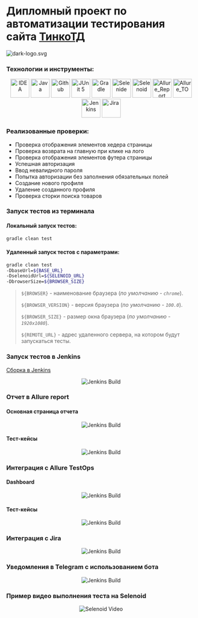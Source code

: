 # Дипломный проект по автоматизации тестирования сайта <a href="https://https://www.tinko.ru// ">ТинкоТД</a></h1>
![dark-logo.svg](images/logo/dark-logo.svg)
### Технологии и инструменты:
<p align="center">
<img src="images/logo/Intelij_IDEA.svg" width="50" height="50"  alt="IDEA"/>
<img src="images/logo/Java.svg" width="50" height="50"  alt="Java"/>
<img src="images/logo/Github.svg" width="50" height="50"  alt="Github"/>
<img src="images/logo/JUnit5.svg" width="50" height="50"  alt="JUnit 5"/>
<img src="images/logo/Gradle.svg" width="50" height="50"  alt="Gradle"/>
<img src="images/logo/Selenide.svg" width="50" height="50"  alt="Selenide"/>
<img src="images/logo/Selenoid.svg" width="50" height="50"  alt="Selenoid"/>
<img src="images/logo/Allure_Report.svg" width="50" height="50"  alt="Allure_Report"/>
<img src="images/logo/Allure_TO.svg" width="50" height="50"  alt="Allure_TO"/>
<img src="images/logo/Jenkins.svg" width="50" height="50"  alt="Jenkins"/>
<img src="images/logo/Jira.svg" width="50" height="50"  alt="Jira"/>
</p>

### Реализованные проверки:
* Проверка отображения элементов хедера страницы
* Проверка возврата на главную при клике на лого
* Проверка отображения элементов футера страницы
* Успешная авторизация
* Ввод невалидного пароля
* Попытка авторизации без заполнения обязательных полей
* Создание нового профиля
* Удаление созданного профиля
* Проверка сторки поиска товаров

### Запуск тестов из терминала
#### Локальный запуск тестов:
```bash
gradle clean test
```

#### Удаленный запуск тестов с параметрами:

```bash
gradle clean test
-DbaseUrl=${BASE_URL}
-DselenoidUrl=${SELENOID_URL}
-DbrowserSize=${BROWSER_SIZE}

```

> `${BROWSER}` - наименование браузера (_по умолчанию - <code>chrome</code>_).
>
> `${BROWSER_VERSION}` - версия браузера (_по умолчанию - <code>100.0</code>_).
>
> `${BROWSER_SIZE}` - размер окна браузера (_по умолчанию - <code>1920x1080</code>_).
>
> `${REMOTE_URL}` - адрес удаленного сервера, на котором будут запускаться тесты.

### Запуск тестов в Jenkins
<a target="_blank" href="https://jenkins.autotests.cloud/job/AD_demo_ui_steam/">Сборка в Jenkins</a>
<p align="center">
<img title="Jenkins Build" src="images/screens/Jenkins.png">
</p>

### Отчет в Allure report
#### Основная страница отчета
<p align="center">
<img title="Jenkins Build" src="images/screens/AllureReport.png">
</p>

#### Тест-кейсы
<p align="center">
<img title="Jenkins Build" src="images/screens/TK.png">
</p>

### Интеграция с Allure TestOps
#### Dashboard
<p align="center">
<img title="Jenkins Build" src="images/screens/AllureTestOps.png">
</p>

#### Тест-кейсы
<p align="center">
<img title="Jenkins Build" src="images/screens/AllureTestopsTK.png">
</p>

### Интеграция с Jira
<p align="center">
<img title="Jenkins Build" src="images/screens/Jira.png">
</p>

### Уведомления в Telegram с использованием бота
<p align="center">
<img title="Jenkins Build" src="images/screens/Telegram.png">
</p>

### Пример видео выполнения теста на Selenoid
<p align="center">
  <img title="Selenoid Video" src="images/screens/video-3.gif">
</p>
